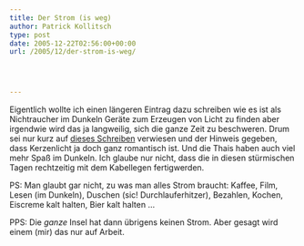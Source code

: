 ```yaml
---
title: Der Strom (is weg)
author: Patrick Kollitsch
type: post
date: 2005-12-22T02:56:00+00:00
url: /2005/12/der-strom-is-weg/




---
```

Eigentlich wollte ich einen l&auml;ngeren Eintrag dazu schreiben wie es ist als Nichtraucher im Dunkeln Ger&auml;te zum Erzeugen von Licht zu finden aber irgendwie wird das ja langweilig, sich die ganze Zeit zu beschweren. Drum sei nur kurz auf [dieses Schreiben][1] verwiesen und der Hinweis gegeben, dass Kerzenlicht ja doch ganz romantisch ist. Und die Thais haben auch viel mehr Spa&szlig; im Dunkeln. Ich glaube nur nicht, dass die in diesen st&uuml;rmischen Tagen rechtzeitig mit dem Kabellegen fertigwerden.

PS: Man glaubt gar nicht, zu was man alles Strom braucht: Kaffee, Film, Lesen (im Dunkeln), Duschen (sic! Durchlauferhitzer), Bezahlen, Kochen, Eiscreme kalt halten, Bier kalt halten &#8230;

PPS: Die _ganze_ Insel hat dann &uuml;brigens keinen Strom. Aber gesagt wird einem (mir) das nur auf Arbeit.

 [1]: http://www.flickr.com/photos/schreibblogade/76192345/